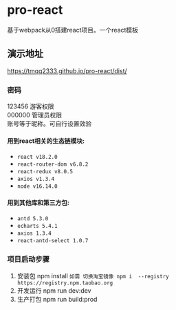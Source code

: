 # pro-react
基于webpack从0搭建react项目。一个react模板

## 演示地址
 https://tmqq2333.github.io/pro-react/dist/
### 密码
123456    游客权限  
000000    管理员权限     
账号等于昵称。可自行设置效验

#### 用到react相关的生态链模块:
* `react v18.2.0`
* `react-router-dom v6.8.2`
* `react-redux v8.0.5`
* `axios v1.3.4`
* `node v16.14.0`

#### 用到其他库和第三方包:
* `antd 5.3.0`
* `echarts 5.4.1`
* `axios 1.3.4`
* `react-antd-select 1.0.7`  


### 项目启动步骤
1. 安装包
   npm install
   `如需 切换淘宝镜像 npm i  --registry https://registry.npm.taobao.org`
2. 开发运行
   npm run dev:dev
3. 生产打包
   npm run build:prod
